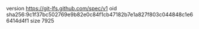 version https://git-lfs.github.com/spec/v1
oid sha256:9c1f37bc502769e9b82e0c84f1cb47182b7e1a827f803c044848c1e66414d4f1
size 7925
